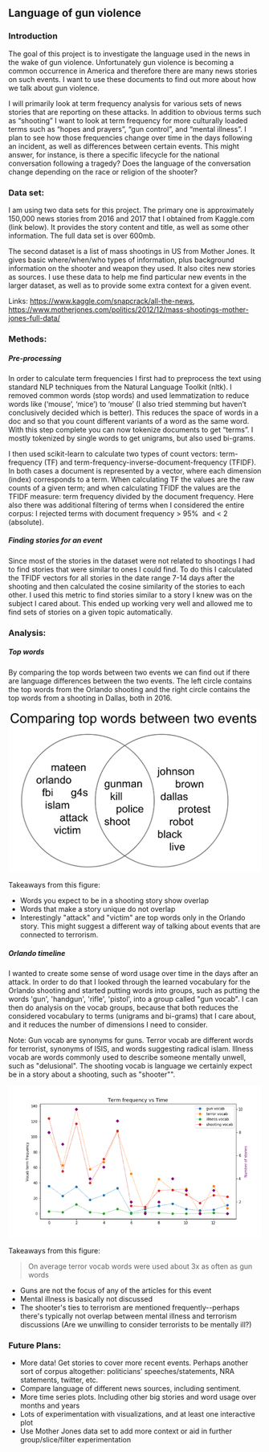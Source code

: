 ## Language of gun violence

### Introduction

The goal of this project is to investigate the language used in the news in the wake of gun violence. Unfortunately gun violence is becoming a common occurrence in America and therefore there are many news stories on such events. I want to use these documents to find out more about how we talk about gun violence.

I will primarily look at term frequency analysis for various sets of news stories that are reporting on these attacks. In addition to obvious terms such as “shooting” I want to look at term frequency for more culturally loaded terms such as “hopes and prayers”, “gun control”, and “mental illness”. I plan to see how those frequencies change over time in the days following an incident, as well as differences between certain events. This might answer, for instance, is there a specific lifecycle for the national conversation following a tragedy? Does the language of the conversation change depending on the race or religion of the shooter? 

### Data set:

I am using two data sets for this project. The primary one is approximately 150,000 news stories from 2016 and 2017 that I obtained from Kaggle.com (link below). It provides the story content and title, as well as some other information. The full data set is over 600mb.

The second dataset is a list of mass shootings in US from Mother Jones. It gives basic where/when/who types of information, plus background information on the shooter and weapon they used. It also cites new stories as sources. I use these data to help me find particular new events in the larger dataset, as well as to provide some extra context for a given event.

Links: https://www.kaggle.com/snapcrack/all-the-news, https://www.motherjones.com/politics/2012/12/mass-shootings-mother-jones-full-data/


### Methods:

##### Pre-processing

In order to calculate term frequencies I first had to preprocess the text using standard NLP techniques from the Natural Language Toolkit (nltk). I removed common words (stop words) and used lemmatization to reduce words like (‘mouse’, ‘mice’) to ‘mouse’ (I also tried stemming but haven’t conclusively decided which is better). This reduces the space of words in a doc and so that you count different variants of a word as the same word. With this step complete you can now tokenize documents to get “terms”. I mostly tokenized by single words to get unigrams, but also used bi-grams.

I then used scikit-learn to calculate two types of count vectors: term-frequency (TF) and term-frequency-inverse-document-frequency (TFIDF). In both cases a document is represented by a vector, where each dimension (index) corresponds to a term. When calculating TF the values are the raw counts of a given term; and when calculating TFIDF the values are the TFIDF measure: term frequency divided by the document frequency. Here also there was additional filtering of terms when I considered the entire corpus: I rejected terms with document frequency > 95%  and < 2 (absolute).

##### Finding stories for an event

Since most of the stories in the dataset were not related to shootings I had to find stories that were similar to ones I could find. To do this I calculated the TFIDF vectors for all stories in the date range 7-14 days after the shooting and then calculated the cosine similarity of the stories to each other. I used this metric to find stories similar to a story I knew was on the subject I cared about. This ended up working very well and allowed me to find sets of stories on a given topic automatically. 

### Analysis:


##### Top words

By comparing the top words between two events we can find out if there are language differences between the two events. The left circle contains the top words from the Orlando shooting and the right circle contains the top words from a shooting in Dallas, both in 2016.

![Comparing top words](img/tfidf_compare.png?raw=true)

Takeaways from this figure:
* Words you expect to be in a shooting story show overlap
* Words that make a story unique do not overlap
* Interestingly "attack" and "victim" are top words only in the Orlando story. This might suggest a different way of talking about events that are connected to terrorism.

##### Orlando timeline

I wanted to create some sense of word usage over time in the days after an attack. 
In order to do that I looked through the learned vocabulary for the Orlando shooting and started putting words into groups, such as putting the words 'gun', 'handgun', 'rifle', 'pistol', into a group called "gun vocab". 
I can then do analysis on the vocab groups, because that both reduces the considered vocabulary to terms (unigrams and bi-grams) that I care about, and it reduces the number of dimensions I need to consider.

Note: Gun vocab are synonyms for guns. 
Terror vocab are different words for terrorist, synonyms of ISIS, and words suggesting radical islam. 
Illness vocab are words commonly used to describe someone mentally unwell, such as "delusional".
The shooting vocab is language we certainly expect be in a story about a shooting, such as "shooter"".
 
![Orlando Timeline](img/orlando_timeline.png?raw=true)

Takeaways from this figure:

> On average terror vocab words were used about 3x as often as gun words

* Guns are not the focus of any of the articles for this event
* Mental illness is basically not discussed
* The shooter's ties to terrorism are mentioned frequently--perhaps there's typically not overlap between mental illness and terrorism discussions (Are we unwilling to consider terrorists to be mentally ill?)


### Future Plans:

- More data! Get stories to cover more recent events. Perhaps another sort of corpus altogether: politicians’ speeches/statements, NRA statements, twitter, etc.
- Compare language of different news sources, including sentiment.
- More time series plots. Including other big stories and word usage over months and years
- Lots of experimentation with visualizations, and at least one interactive plot
- Use Mother Jones data set to add more context or aid in further group/slice/filter experimentation